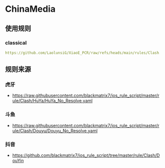 # ChinaMedia

## 使用规则

### classical
```yaml
https://github.com/LaolunsiG/XiaoE_PCR/raw/refs/heads/main/rules/Clash.Meta/ChinaMedia/ChinaMedia-Classical.yaml
```

## 规则来源

### 虎牙
- https://raw.githubusercontent.com/blackmatrix7/ios_rule_script/master/rule/Clash/HuYa/HuYa_No_Resolve.yaml

### 斗鱼
- https://raw.githubusercontent.com/blackmatrix7/ios_rule_script/master/rule/Clash/Douyu/Douyu_No_Resolve.yaml

### 抖音
- https://github.com/blackmatrix7/ios_rule_script/tree/master/rule/Clash/DouYin
